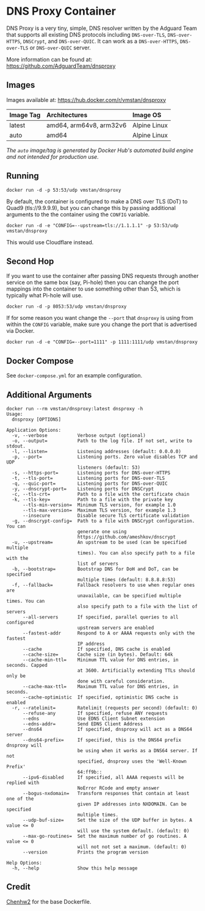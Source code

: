 # DNS Proxy Container
DNS Proxy is a very tiny, simple, DNS resolver written by the Adguard Team that supports all existing DNS protocols including `DNS-over-TLS`, `DNS-over-HTTPS`, `DNSCrypt`, and `DNS-over-QUIC`. It can work as a `DNS-over-HTTPS`, `DNS-over-TLS` or `DNS-over-QUIC` server.

More information can be found at: https://github.com/AdguardTeam/dnsproxy

## Images

Images available at: https://hub.docker.com/r/vmstan/dnsproxy

| Image Tag             | Architectures           | Image OS           | 
| :-------------------- | :-----------------------| :----------------- | 
| latest                | amd64, arm64v8, arm32v6 | Alpine Linux       |
| auto                  | amd64                   | Alpine Linux       |

_The `auto` image/tag is generated by Docker Hub's automated build engine and not intended for production use._

## Running

```
docker run -d -p 53:53/udp vmstan/dnsproxy
```

By default, the container is configured to make a DNS over TLS (DoT) to Quad9 (tls://9.9.9.9), but you can change this by passing additional arguments to the the container using the `CONFIG` variable.

```
docker run -d -e "CONFIG=--upstream=tls://1.1.1.1" -p 53:53/udp vmstan/dnsproxy
```

This would use Cloudflare instead.

## Second Hop

If you want to use the container after passing DNS requests through another service on the same box (say, Pi-hole) then you can change the port mappings into the container to use something other than 53, which is typically what Pi-hole will use. 

```
docker run -d -p 8053:53/udp vmstan/dnsproxy
```

If for some reason you want change the `--port` that `dnsproxy` is using from within the `CONFIG` variable, make sure you change the port that is advertised via Docker.

```
docker run -d -e "CONFIG=--port=1111" -p 1111:1111/udp vmstan/dnsproxy
```

## Docker Compose

See `docker-compose.yml` for an example configuration.

## Additional Arguments

```
docker run --rm vmstan/dnsproxy:latest dnsproxy -h
Usage:
  dnsproxy [OPTIONS]

Application Options:
  -v, --verbose           Verbose output (optional)
  -o, --output=           Path to the log file. If not set, write to stdout.
  -l, --listen=           Listening addresses (default: 0.0.0.0)
  -p, --port=             Listening ports. Zero value disables TCP and UDP
                          listeners (default: 53)
  -s, --https-port=       Listening ports for DNS-over-HTTPS
  -t, --tls-port=         Listening ports for DNS-over-TLS
  -q, --quic-port=        Listening ports for DNS-over-QUIC
  -y, --dnscrypt-port=    Listening ports for DNSCrypt
  -c, --tls-crt=          Path to a file with the certificate chain
  -k, --tls-key=          Path to a file with the private key
      --tls-min-version=  Minimum TLS version, for example 1.0
      --tls-max-version=  Maximum TLS version, for example 1.3
      --insecure          Disable secure TLS certificate validation
  -g, --dnscrypt-config=  Path to a file with DNSCrypt configuration. You can
                          generate one using
                          https://github.com/ameshkov/dnscrypt
  -u, --upstream=         An upstream to be used (can be specified multiple
                          times). You can also specify path to a file with the
                          list of servers
  -b, --bootstrap=        Bootstrap DNS for DoH and DoT, can be specified
                          multiple times (default: 8.8.8.8:53)
  -f, --fallback=         Fallback resolvers to use when regular ones are
                          unavailable, can be specified multiple times. You can
                          also specify path to a file with the list of servers
      --all-servers       If specified, parallel queries to all configured
                          upstream servers are enabled
      --fastest-addr      Respond to A or AAAA requests only with the fastest
                          IP address
      --cache             If specified, DNS cache is enabled
      --cache-size=       Cache size (in bytes). Default: 64k
      --cache-min-ttl=    Minimum TTL value for DNS entries, in seconds. Capped
                          at 3600. Artificially extending TTLs should only be
                          done with careful consideration.
      --cache-max-ttl=    Maximum TTL value for DNS entries, in seconds.
      --cache-optimistic  If specified, optimistic DNS cache is enabled
  -r, --ratelimit=        Ratelimit (requests per second) (default: 0)
      --refuse-any        If specified, refuse ANY requests
      --edns              Use EDNS Client Subnet extension
      --edns-addr=        Send EDNS Client Address
      --dns64             If specified, dnsproxy will act as a DNS64 server
      --dns64-prefix=     If specified, this is the DNS64 prefix dnsproxy will
                          be using when it works as a DNS64 server. If not
                          specified, dnsproxy uses the 'Well-Known Prefix'
                          64:ff9b::
      --ipv6-disabled     If specified, all AAAA requests will be replied with
                          NoError RCode and empty answer
      --bogus-nxdomain=   Transform responses that contain at least one of the
                          given IP addresses into NXDOMAIN. Can be specified
                          multiple times.
      --udp-buf-size=     Set the size of the UDP buffer in bytes. A value <= 0
                          will use the system default. (default: 0)
      --max-go-routines=  Set the maximum number of go routines. A value <= 0
                          will not not set a maximum. (default: 0)
      --version           Prints the program version

Help Options:
  -h, --help              Show this help message
```

## Credit

[Chenhw2](https://hub.docker.com/r/chenhw2/dnsproxy) for the base Dockerfile.
